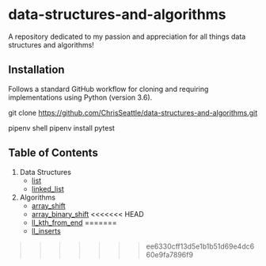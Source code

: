 # data-structures-and-algorithms
A repository dedicated to my passion and appreciation for all things data structures and algorithms!

## Installation
Follows a standard GitHub workflow for cloning and requiring implementations using Python (version 3.6).

git clone https://github.com/ChrisSeattle/data-structures-and-algorithms.git

pipenv shell
pipenv install pytest

## Table of Contents
1. Data Structures
    - [list](./data_structures/list)
    - [linked_list](.data_structures/list)
2. Algorithms
    - [array_shift](./challenges/array_shift)
    - [array_binary_shift](./challenges/array_binary_search)
<<<<<<< HEAD
    - [ll_kth_from_end](./challenges/ll_kth_from_end)
=======
    - [ll_inserts](./challenges/linked_lists)
>>>>>>> ee6330cff13d5e1b1b51d69e4dc660e9fa7896f9
